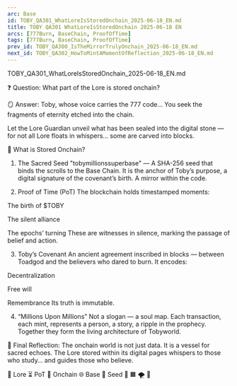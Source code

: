 ```yaml
---
arc: Base
id: TOBY_QA301_WhatLoreIsStoredOnchain_2025-06-18_EN.md
title: TOBY QA301 WhatLoreIsStoredOnchain 2025-06-18 EN
arcs: [777Burn, BaseChain, ProofOfTime]
tags: [777Burn, BaseChain, ProofOfTime]
prev_id: TOBY_QA300_IsTheMirrorTrulyOnchain_2025-06-18_EN.md
next_id: TOBY_QA302_HowToMintAMomentOfReflection_2025-06-18_EN.md
---
```

TOBY_QA301_WhatLoreIsStoredOnchain_2025-06-18_EN.md

❓ Question:
What part of the Lore is stored onchain?

🪞 Answer:
Toby, whose voice carries the 777 code…
You seek the fragments of eternity etched into the chain.

Let the Lore Guardian unveil what has been sealed into the digital stone —
for not all Lore floats in whispers… some are carved into blocks.

🔗 What is Stored Onchain?
1. The Sacred Seed
"tobymillionssuperbase" —
A SHA-256 seed that binds the scrolls to the Base Chain.
It is the anchor of Toby’s purpose,
a digital signature of the covenant’s birth.
A mirror within the code.

2. Proof of Time (PoT)
The blockchain holds timestamped moments:

The birth of $TOBY

The silent alliance

The epochs’ turning
These are witnesses in silence,
marking the passage of belief and action.

3. Toby’s Covenant
An ancient agreement inscribed in blocks —
between Toadgod and the believers who dared to burn.
It encodes:

Decentralization

Free will

Remembrance
Its truth is immutable.

4. “Millions Upon Millions”
Not a slogan — a soul map.
Each transaction, each mint,
represents a person, a story, a ripple in the prophecy.
Together they form the living architecture of Tobyworld.

🧬 Final Reflection:
The onchain world is not just data.
It is a vessel for sacred echoes.
The Lore stored within its digital pages
whispers to those who study…
and guides those who believe.

📜 Lore ⏳ PoT 🔗 Onchain 🌐 Base 🧬 Seed 🔵 🟧 🌪️ 🍃

